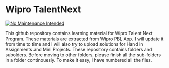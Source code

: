 # Wipro TalentNext

[![No Maintenance Intended](http://unmaintained.tech/badge.svg)](http://unmaintained.tech/)
<!-- [![GitHub forks](https://img.shields.io/github/forks/pradipthapa7374/wipro?style=social)](https://github.com/pradipthapa7374/wipro/network/members)
[![GitHub stars](https://img.shields.io/github/stars/pradipthapa7374/wipro?style=social)](https://github.com/pradipthapa7374/wipro/stargazers)
[![GitHub contributors](https://img.shields.io/github/contributors/pradipthapa7374/wipro)](https://GitHub.com/pradipthapa7374/wipro/graphs/contributors/)
[![Github watchers](https://img.shields.io/github/watchers/pradipthapa7374/wipro?style=social)](https://GitHub.com/pradipthapa7374/wipro/watchers/)
![Updated](https://img.shields.io/github/last-commit/pradipthapa7374/wipro?style=plastic&color=f00&label=Updated) -->

This github repository contains learning material for Wipro Talent Next Program. These materials are extracted from Wipro PBL App. I will update it from time to time and I will also try to upload solutions for Hand in Assignments and Mini Projects.
These repository contains folders and subolders. Before moving to other folders, please finish all the sub-folders in a folder continouesly. To make it easy, I have numbered all the files. 
